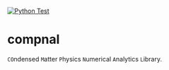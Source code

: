 [![Python Test](https://github.com/K-Suzuki-Jij/compnal/actions/workflows/python_test.yml/badge.svg)](https://github.com/K-Suzuki-Jij/compnal/actions/workflows/python_test.yml)

# compnal
`CO`ndensed `M`atter `P`hysics `N`umerical `A`nalytics `L`ibrary.
